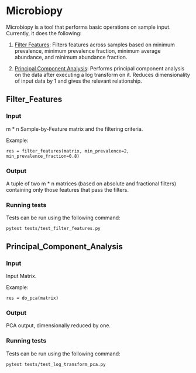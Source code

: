 # Microbiopy

Microbiopy is a tool that performs basic operations on sample input. Currently, it does the following:

1. [Filter Features](#Filter_Features): Filters features across samples based on minimum prevalence, minimum prevalence fraction, minimum average abundance, and minimum abundance fraction.

2. [Principal Component Analysis](#Principal_Component_Analysis): Performs principal component analysis on the data after executing a log transform on it. Reduces dimensionality of input data by 1 and gives the relevant relationship.

## Filter_Features
### Input

m * n Sample-by-Feature matrix and the filtering criteria.

Example:

```
res = filter_features(matrix, min_prevalence=2, min_prevalence_fraction=0.8)
```

### Output

A tuple of two m * n matrices (based on absolute and fractional filters) containing only those features that pass the filters.

### Running tests

Tests can be run using the following command:

```
pytest tests/test_filter_features.py
```


## Principal_Component_Analysis
### Input

Input Matrix.

Example:

```
res = do_pca(matrix)
```

### Output

PCA output, dimensionally reduced by one.

### Running tests

Tests can be run using the following command:

```
pytest tests/test_log_transform_pca.py
```
